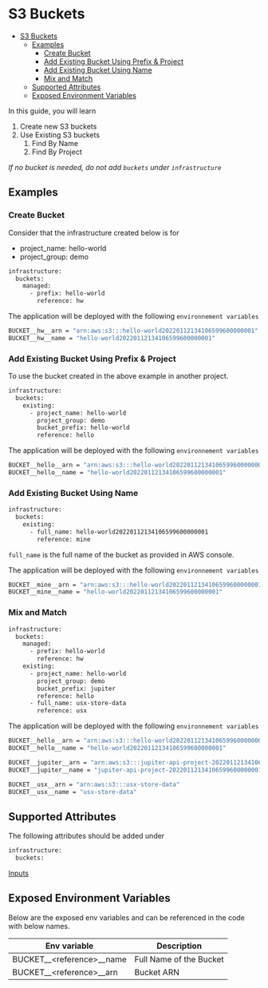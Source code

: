 # S3 Buckets

- [S3 Buckets](#s3-buckets)
  - [Examples](#examples)
    - [Create Bucket](#create-bucket)
    - [Add Existing Bucket Using Prefix & Project](#add-existing-bucket-using-prefix--project)
    - [Add Existing Bucket Using Name](#add-existing-bucket-using-name)
    - [Mix and Match](#mix-and-match)
  - [Supported Attributes](#supported-attributes)
  - [Exposed Environment Variables](#exposed-environment-variables)

In this guide, you will learn

1. Create new S3 buckets
2. Use Existing S3 buckets
   1. Find By Name
   2. Find By Project

*If no bucket is needed, do not add `buckets` under `infrastructure`*

## Examples

### Create Bucket

Consider that the infrastructure created below is for

- project_name: hello-world
- project_group: demo

```bash
infrastructure:
  buckets:
    managed:
      - prefix: hello-world
        reference: hw
```

The application will be deployed with the following `environnement variables`

```bash
BUCKET__hw__arn = "arn:aws:s3:::hello-world20220112134106599600000001"
BUCKET__hw__name = "hello-world20220112134106599600000001"
```

### Add Existing Bucket Using Prefix & Project

To use the bucket created in the above example in another project.

```bash
infrastructure:
  buckets:
    existing:
      - project_name: hello-world
        project_group: demo
        bucket_prefix: hello-world
        reference: hello
```

The application will be deployed with the following `environnement variables`

```bash
BUCKET__hello__arn = "arn:aws:s3:::hello-world20220112134106599600000001"
BUCKET__hello__name = "hello-world20220112134106599600000001"
```

### Add Existing Bucket Using Name

```bash
infrastructure:
  buckets:
    existing:
      - full_name: hello-world20220112134106599600000001
        reference: mine
```

`full_name` is the full name of the bucket as provided in AWS console.

The application will be deployed with the following `environnement variables`

```bash
BUCKET__mine__arn = "arn:aws:s3:::hello-world20220112134106599600000001"
BUCKET__mine__name = "hello-world20220112134106599600000001"
```

### Mix and Match

```bash
infrastructure:
  buckets:
    managed:
      - prefix: hello-world
        reference: hw
    existing:
      - project_name: hello-world
        project_group: demo
        bucket_prefix: jupiter
        reference: hello
      - full_name: usx-store-data
        reference: usx
```

The application will be deployed with the following `environnement variables`

```bash
BUCKET__hello__arn = "arn:aws:s3:::hello-world20220112134106599600000001"
BUCKET__hello__name = "hello-world20220112134106599600000001"

BUCKET__jupiter__arn = "arn:aws:s3:::jupiter-api-project-20220112134106599600000001"
BUCKET__jupiter__name = "jupiter-api-project-20220112134106599600000001"

BUCKET__usx__arn = "arn:aws:s3:::usx-store-data"
BUCKET__usx__name = "usx-store-data"
```

## Supported Attributes

The following attributes should be added under

```bash
infrastructure:
  buckets:
```

[Inputs](../modules/common/buckets/README.md#inputs)

## Exposed Environment Variables

Below are the exposed env variables and can be referenced
in the code with below names.

| Env variable               | Description             |
| -------------------------- | ----------------------- |
| BUCKET__\<reference>__name | Full Name of the Bucket |
| BUCKET__\<reference>__arn  | Bucket ARN              |
